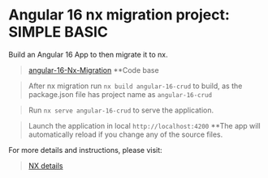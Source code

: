 # Angular 16 nx migration project: SIMPLE BASIC

Build an Angular 16 App to then migrate it to nx.

> [angular-16-Nx-Migration](https://github.com/suk-dotnet/nx-migration)
**Code base

> After nx migration run `nx build angular-16-crud` to build, as the package.json file has project name as `angular-16-crud`

> Run `nx serve angular-16-crud` to serve the application.

> Launch the application in local `http://localhost:4200`
**The app will automatically reload if you change any of the source files.


For more details and instructions, please visit:
> [NX details](https://nx.dev/getting-started/intro/)

